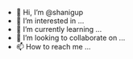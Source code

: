 - 👋 Hi, I’m @shanigup
- 👀 I’m interested in ...
- 🌱 I’m currently learning ...
- 💞️ I’m looking to collaborate on ...
- 📫 How to reach me ...

<!---
shanigup/shanigup is a ✨ special ✨ repository because its `README.md` (this file) appears on your GitHub profile.
You can click the Preview link to take a look at your changes.
--->
